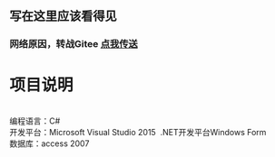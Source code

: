 ## 写在这里应该看得见
### 网络原因，转战Gitee [点我传送](https://gitee.com/youngam)
# 项目说明
<br/>编程语言：C#
<br/>开发平台：Microsoft Visual Studio 2015  .NET开发平台Windows Form
<br/>数据库：access 2007
